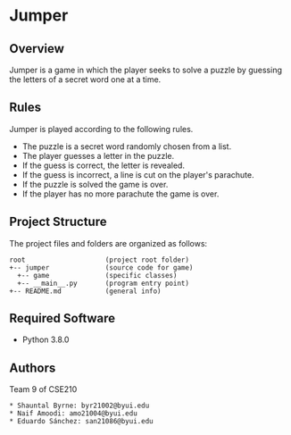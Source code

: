 # Jumper

## Overview
Jumper is a game in which the player seeks to solve a puzzle by guessing the letters of a secret word one at a time.

## Rules
Jumper is played according to the following rules.

* The puzzle is a secret word randomly chosen from a list.
* The player guesses a letter in the puzzle.
* If the guess is correct, the letter is revealed.
* If the guess is incorrect, a line is cut on the player's parachute.
* If the puzzle is solved the game is over.
* If the player has no more parachute the game is over.

## Project Structure
The project files and folders are organized as follows:
```
root                    (project root folder)
+-- jumper              (source code for game)
  +-- game              (specific classes)
  +-- __main__.py       (program entry point)
+-- README.md           (general info)
```

## Required Software
* Python 3.8.0

## Authors
Team 9 of CSE210

```
* Shauntal Byrne: byr21002@byui.edu
* Naif Amoodi: amo21004@byui.edu
* Eduardo Sánchez: san21086@byui.edu